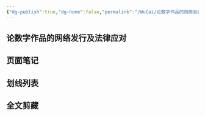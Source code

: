 ```yaml
---
{"dg-publish":true,"dg-home":false,"permalink":"/WuCai/论数字作品的网络发行及法律应对-H87K95A/","dgPassFrontmatter":true}
---
```



## 论数字作品的网络发行及法律应对 

## 页面笔记





## 划线列表


## 全文剪藏



